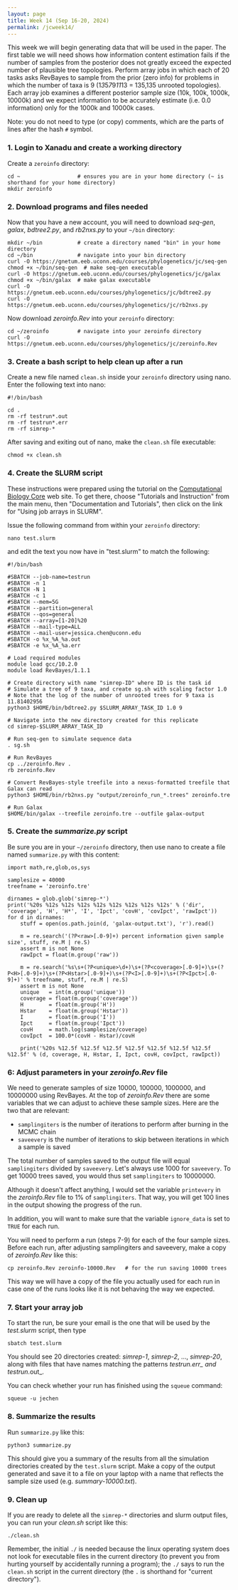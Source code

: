 ```yaml
---
layout: page
title: Week 14 (Sep 16-20, 2024)
permalink: /jcweek14/
---
```


This week we will begin generating data that will be used in the paper. The first table we will need shows how information content estimation fails if the number of samples from the posterior does not greatly exceed the expected number of plausible tree topologies. Perform array jobs in which each of 20 tasks asks RevBayes to sample from the prior (zero info) for problems in which the number of taxa is 9 (1*3*5*7*9*11*13 = 135,135 unrooted topologies). Each array job examines a different posterior sample size (10k, 100k, 1000k, 10000k) and we expect information to be accurately estimate (i.e. 0.0 information) only for the 1000k and 10000k cases.

Note: you do not need to type (or copy) comments, which are the parts of lines after the hash `#` symbol.

### 1. Login to Xanadu and create a working directory

Create a `zeroinfo` directory:

    cd ~                  # ensures you are in your home directory (~ is shorthand for your home directory)
    mkdir zeroinfo
        
### 2. Download programs and files needed

Now that you have a new account, you will need to download _seq-gen_, _galax_, _bdtree2.py_, and _rb2nxs.py_ to your `~/bin` directory:

    mkdir ~/bin           # create a directory named "bin" in your home directory
    cd ~/bin              # navigate into your bin directory
    curl -O https://gnetum.eeb.uconn.edu/courses/phylogenetics/jc/seq-gen
    chmod +x ~/bin/seq-gen  # make seq-gen executable
    curl -O https://gnetum.eeb.uconn.edu/courses/phylogenetics/jc/galax
    chmod +x ~/bin/galax  # make galax executable
    curl -O https://gnetum.eeb.uconn.edu/courses/phylogenetics/jc/bdtree2.py
    curl -O https://gnetum.eeb.uconn.edu/courses/phylogenetics/jc/rb2nxs.py
    
Now download _zeroinfo.Rev_ into your `zeroinfo` directory:
    
    cd ~/zeroinfo         # navigate into your zeroinfo directory
    curl -O https://gnetum.eeb.uconn.edu/courses/phylogenetics/jc/zeroinfo.Rev
    
### 3. Create a bash script to help clean up after a run

Create a new file named `clean.sh` inside your `zeroinfo` directory using nano. Enter the following text into nano:

    #!/bin/bash
    
    cd .
    rm -rf testrun*.out
    rm -rf testrun*.err
    rm -rf simrep-*
    
After saving and exiting out of nano, make the `clean.sh` file executable:

    chmod +x clean.sh
        
### 4. Create the SLURM script

These instructions were prepared using the tutorial on the [Computational Biology Core](https://bioinformatics.uconn.edu) web site. To get there, choose "Tutorials and Instruction" from the main menu, then "Documentation and Tutorials", then click on the link for "Using job arrays in SLURM".

Issue the following command from within your `zeroinfo` directory:

    nano test.slurm
    
and edit the text you now have in "test.slurm" to match the following:

    #!/bin/bash
    
    #SBATCH --job-name=testrun
    #SBATCH -n 1
    #SBATCH -N 1
    #SBATCH -c 1
    #SBATCH --mem=5G
    #SBATCH --partition=general
    #SBATCH --qos=general
    #SBATCH --array=[1-20]%20
    #SBATCH --mail-type=ALL
    #SBATCH --mail-user=jessica.chen@uconn.edu
    #SBATCH -o %x_%A_%a.out
    #SBATCH -e %x_%A_%a.err
    
    # Load required modules
    module load gcc/10.2.0
    module load RevBayes/1.1.1
    
    # Create directory with name "simrep-ID" where ID is the task id
    # Simulate a tree of 9 taxa, and create sg.sh with scaling factor 1.0
    # Note that the log of the number of unrooted trees for 9 taxa is 11.81402956
    python3 $HOME/bin/bdtree2.py $SLURM_ARRAY_TASK_ID 1.0 9
    
    # Navigate into the new directory created for this replicate
    cd simrep-$SLURM_ARRAY_TASK_ID
    
    # Run seq-gen to simulate sequence data
    . sg.sh
    
    # Run RevBayes
    cp ../zeroinfo.Rev .
    rb zeroinfo.Rev
    
    # Convert RevBayes-style treefile into a nexus-formatted treefile that Galax can read
    python3 $HOME/bin/rb2nxs.py "output/zeroinfo_run_*.trees" zeroinfo.tre
    
    # Run Galax
    $HOME/bin/galax --treefile zeroinfo.tre --outfile galax-output
    
### 5. Create the _summarize.py_ script

Be sure you are in your `~/zeroinfo` directory, then use nano to create a file named `summarize.py` with this content:

    import math,re,glob,os,sys
    
    samplesize = 40000
    treefname = 'zeroinfo.tre'
    
    dirnames = glob.glob('simrep-*')
    print('%20s %12s %12s %12s %12s %12s %12s %12s %12s' % ('dir', 'coverage', 'H', 'H*', 'I', 'Ipct', 'covH', 'covIpct', 'rawIpct'))
    for d in dirnames:
        stuff = open(os.path.join(d, 'galax-output.txt'), 'r').read()
    
        m = re.search('(?P<raw>[.0-9]+) percent information given sample size', stuff, re.M | re.S)
        assert m is not None
        rawIpct = float(m.group('raw'))
        
        m = re.search('%s\s+(?P<unique>\d+)\s+(?P<coverage>[.0-9]+)\s+(?P<H>[.0-9]+)\s+(?P<Hstar>[.0-9]+)\s+(?P<I>[.0-9]+)\s+(?P<Ipct>[.0-9]+)' % treefname, stuff, re.M | re.S)
        assert m is not None
        unique   = int(m.group('unique'))
        coverage = float(m.group('coverage'))
        H        = float(m.group('H'))
        Hstar    = float(m.group('Hstar'))
        I        = float(m.group('I'))
        Ipct     = float(m.group('Ipct'))
        covH     = math.log(samplesize/coverage)
        covIpct  = 100.0*(covH - Hstar)/covH
        
        print('%20s %12.5f %12.5f %12.5f %12.5f %12.5f %12.5f %12.5f %12.5f' % (d, coverage, H, Hstar, I, Ipct, covH, covIpct, rawIpct))

### 6: Adjust parameters in your _zeroinfo.Rev_ file

We need to generate samples of size 10000, 100000, 1000000, and 10000000 using RevBayes. At the top of _zeroinfo.Rev_ there are some variables that we can adjust to achieve these sample sizes. Here are the two that are relevant:

* `samplingiters` is the number of iterations to perform after burning in the MCMC chain
* `saveevery` is the number of iterations to skip between iterations in which a sample is saved

The total number of samples saved to the output file will equal `samplingiters` divided by `saveevery`. Let's always use 1000 for `saveevery`. To get 10000 trees saved, you would thus set `samplingiters` to 10000000.

Although it doesn't affect anything, I would set the variable `printevery` in the _zeroinfo.Rev_ file to 1% of `samplingiters`. That way, you will get 100 lines in the output showing the progress of the run.

In addition, you will want to make sure that the variable `ignore_data` is set to `TRUE` for each run.

You will need to perform a run (steps 7-9) for each of the four sample sizes. Before each run, after adjusting samplingiters and saveevery, make a copy of _zeroinfo.Rev_ like this:

    cp zeroinfo.Rev zeroinfo-10000.Rev   # for the run saving 10000 trees
    
This way we will have a copy of the file you actually used for each run in case one of the runs looks like it is not behaving the way we expected.
    
### 7. Start your array job

To start the run, be sure your email is the one that will be used by the _test.slurm_ script, then type

    sbatch test.slurm
    
You should see 20 directories created: _simrep-1_, _simrep-2_, ..., _simrep-20_, along with files that have names matching the patterns _testrun_*.err_ and _testrun_*.out_.

You can check whether your run has finished using the `squeue` command:

    squeue -u jechen
    
### 8. Summarize the results

Run `summarize.py` like this:

    python3 summarize.py
    
This should give you a summary of the results from all the simulation directories created by the `test.slurm` script. Make a copy of the output generated and save it to a file on your laptop with a name that reflects the sample size used (e.g. _summary-10000.txt_).

### 9. Clean up

If you are ready to delete all the `simrep-*` directories and slurm output files, you can run your _clean.sh_ script like this:

    ./clean.sh

Remember, the initial `./` is needed because the linux operating system does not look for executable files in the current directory (to prevent you from hurting yourself by accidentally running a program); the `./` says to run the `clean.sh` script in the current directory (the `.` is shorthand for "current directory").


